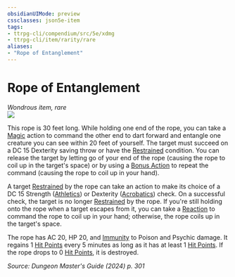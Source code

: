 ```yaml
---
obsidianUIMode: preview
cssclasses: json5e-item
tags:
- ttrpg-cli/compendium/src/5e/xdmg
- ttrpg-cli/item/rarity/rare
aliases: 
- "Rope of Entanglement"
---
```

# Rope of Entanglement
*Wondrous item, rare*  
![](Mechanics/items/img/rope-of-entanglement.webp#right)


This rope is 30 feet long. While holding one end of the rope, you can take a [Magic](Mechanics/rules/actions.md#Magic) action to command the other end to dart forward and entangle one creature you can see within 20 feet of yourself. The target must succeed on a DC 15 Dexterity saving throw or have the [Restrained](Mechanics/rules/conditions.md#Restrained) condition. You can release the target by letting go of your end of the rope (causing the rope to coil up in the target's space) or by using a [Bonus Action](Mechanics/rules/variant-rules/bonus-action-xphb.md) to repeat the command (causing the rope to coil up in your hand).

A target [Restrained](Mechanics/rules/conditions.md#Restrained) by the rope can take an action to make its choice of a DC 15 Strength ([Athletics](Mechanics/rules/skills.md#Athletics)) or Dexterity ([Acrobatics](Mechanics/rules/skills.md#Acrobatics)) check. On a successful check, the target is no longer [Restrained](Mechanics/rules/conditions.md#Restrained) by the rope. If you're still holding onto the rope when a target escapes from it, you can take a [Reaction](Mechanics/rules/variant-rules/reaction-xphb.md) to command the rope to coil up in your hand; otherwise, the rope coils up in the target's space.

The rope has AC 20, HP 20, and [Immunity](Mechanics/rules/variant-rules/immunity-xphb.md) to Poison and Psychic damage. It regains 1 [Hit Points](Mechanics/rules/variant-rules/hit-points-xphb.md) every 5 minutes as long as it has at least 1 [Hit Points](Mechanics/rules/variant-rules/hit-points-xphb.md). If the rope drops to 0 [Hit Points](Mechanics/rules/variant-rules/hit-points-xphb.md), it is destroyed.

*Source: Dungeon Master's Guide (2024) p. 301*